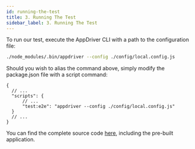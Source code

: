 ```yaml
---
id: running-the-test
title: 3. Running The Test
sidebar_label: 3. Running The Test
---
```


To run our test, execute the AppDriver CLI with a path to the configuration file:

```bash
./node_modules/.bin/appdriver --config ./config/local.config.js
```

Should you wish to alias the command above, simply modify the package.json file with a script command:

```json5
{
  // ...
  "scripts": {
      // ...
      "test:e2e": "appdriver --config ./config/local.config.js"
  }
  // ...
}
```

You can find the complete source code [here](https://github.com/lewie9021/appdriver/tree/master/examples/my-first-testing-app), including the pre-built application.